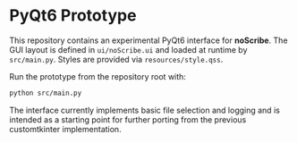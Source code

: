 # PyQt6 Prototype

This repository contains an experimental PyQt6 interface for **noScribe**.
The GUI layout is defined in `ui/noScribe.ui` and loaded at runtime by
`src/main.py`. Styles are provided via `resources/style.qss`.

Run the prototype from the repository root with:

```bash
python src/main.py
```

The interface currently implements basic file selection and logging and is
intended as a starting point for further porting from the previous
customtkinter implementation.
